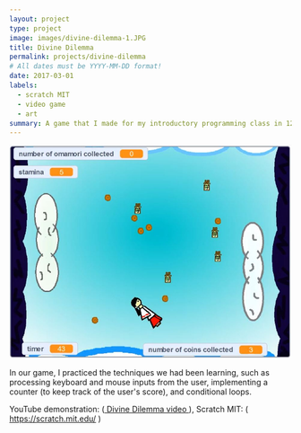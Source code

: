```yaml
---
layout: project
type: project
image: images/divine-dilemma-1.JPG
title: Divine Dilemma
permalink: projects/divine-dilemma
# All dates must be YYYY-MM-DD format!
date: 2017-03-01
labels:
  - scratch MIT
  - video game
  - art
summary: A game that I made for my introductory programming class in 12th grade (senior year in high school). We were tasked with creating a game on the Scratch MIT website, which we had been doing algorithmic exerises on for a while up until that point.
---
```


<img class="ui image" src="../images/divine-dilemma-2.JPG">


In our game, I practiced the techniques we had been learning, such as processing keyboard and mouse inputs from the user, implementing a counter (to keep track of the user's score), and conditional loops.



 
YouTube demonstration: (<a href = "https://youtu.be/8AU2XbNhB88"> Divine Dilemma video </a>), Scratch MIT: (<a href = "https://scratch.mit.edu/"> https://scratch.mit.edu/ </a>)
